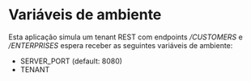 # Variáveis de ambiente
Esta aplicação simula um tenant REST com endpoints _/CUSTOMERS_ e _/ENTERPRISES_ espera receber as seguintes variáveis de ambiente:
- SERVER_PORT (default: 8080)
- TENANT
